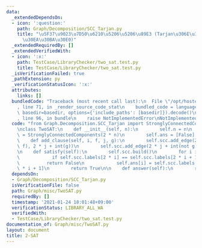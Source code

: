 ```yaml
---
data:
  _extendedDependsOn:
  - icon: ':question:'
    path: Graph/Decomposition/SCC_Tarjan.py
    title: "\u5F37\u9023\u7D50\u6210\u5206\u5206\u89E3 (Tarjan\u306E\u30A2\u30EB\u30B4\
      \u30EA\u30BA\u30E0)"
  _extendedRequiredBy: []
  _extendedVerifiedWith:
  - icon: ':x:'
    path: TestCase/LibraryChecker/two_sat.test.py
    title: TestCase/LibraryChecker/two_sat.test.py
  _isVerificationFailed: true
  _pathExtension: py
  _verificationStatusIcon: ':x:'
  attributes:
    links: []
  bundledCode: "Traceback (most recent call last):\n  File \"/opt/hostedtoolcache/Python/3.9.1/x64/lib/python3.9/site-packages/onlinejudge_verify/documentation/build.py\"\
    , line 71, in _render_source_code_stat\n    bundled_code = language.bundle(stat.path,\
    \ basedir=basedir, options={'include_paths': [basedir]}).decode()\n  File \"/opt/hostedtoolcache/Python/3.9.1/x64/lib/python3.9/site-packages/onlinejudge_verify/languages/python.py\"\
    , line 96, in bundle\n    raise NotImplementedError\nNotImplementedError\n"
  code: "from Graph.Decomposition.SCC_Tarjan import StronglyConnectedComponents\n\n\
    \nclass TwoSAT:\n    def __init__(self, n):\n        self.n = n\n        self.scc\
    \ = StronglyConnectedComponents(2 * n)\n        self.ans = [False] * self.n\n\n\
    \    def add_clause(self, i, f, j, g):\n        self.scc.add_edge(2 * i + int(not\
    \ f), 2 * j + int(g))\n        self.scc.add_edge(2 * j + int(not g), 2 * i + int(f))\n\
    \n    def satisfy(self):\n        self.scc.build()\n        for i in range(self.n):\n\
    \            if self.scc.labels[2 * i] == self.scc.labels[2 * i + 1]:\n      \
    \          return False\n            self.ans[i] = self.scc.labels[2 * i] < self.scc.labels[2\
    \ * i + 1]\n        return True\n\n    def answer(self):\n        return self.ans\n"
  dependsOn:
  - Graph/Decomposition/SCC_Tarjan.py
  isVerificationFile: false
  path: Graph/misc/TwoSAT.py
  requiredBy: []
  timestamp: '2021-01-24 18:01:48+09:00'
  verificationStatus: LIBRARY_ALL_WA
  verifiedWith:
  - TestCase/LibraryChecker/two_sat.test.py
documentation_of: Graph/misc/TwoSAT.py
layout: document
title: 2-SAT
---
```

